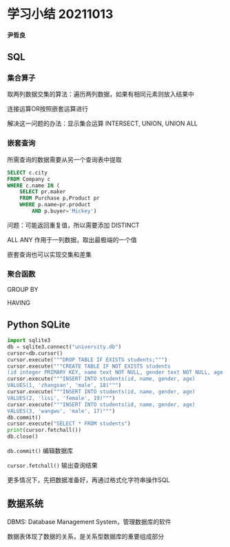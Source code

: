 # 学习小结 20211013

#### 尹哲良

## SQL

### 集合算子

取两列数据交集的算法：遍历两列数据，如果有相同元素则放入结果中

连接运算OR按照嵌套运算进行

解决这一问题的办法：显示集合运算 INTERSECT, UNION, UNION ALL 

### 嵌套查询

所需查询的数据需要从另一个查询表中提取

```sql
SELECT c.city
FROM Company c
WHERE c.name IN (
	SELECT pr.maker
	FROM Purchase p,Product pr
	WHERE p.name=pr.product
		AND p.buyer='Mickey')
```

问题：可能返回重复值，所以需要添加 DISTINCT

ALL ANY 作用于一列数据，取出最极端的一个值

嵌套查询也可以实现交集和差集

### 聚合函数

GROUP BY

HAVING

## Python SQLite

```python
import sqlite3
db = sqlite3.connect("university.db")
cursor=db.cursor()
cursor.execute("""DROP TABLE IF EXISTS students;""")
cursor.execute("""CREATE TABLE IF NOT EXISTS students
(id integer PRIMARY KEY, name text NOT NULL, gender text NOT NULL, age ineger NOT NULL);""")
cursor.execute("""INSERT INTO students(id, name, gender, age) 
VALUES(1, 'zhangsan', 'male', 18)""")
cursor.execute("""INSERT INTO students(id, name, gender, age) 
VALUES(2, 'lisi', 'female', 19)""")
cursor.execute("""INSERT INTO students(id, name, gender, age) 
VALUES(3, 'wangwu', 'male', 17)""")
db.commit()
cursor.execute("SELECT * FROM students")
print(cursor.fetchall())
db.close()
```

`db.commit()` 编辑数据库

`cursor.fetchall()` 输出查询结果

更多情况下，先把数据准备好，再通过格式化字符串操作SQL

## 数据系统

DBMS: Database Management System，管理数据库的软件

数据表体现了数据的关系，是关系型数据库的重要组成部分
